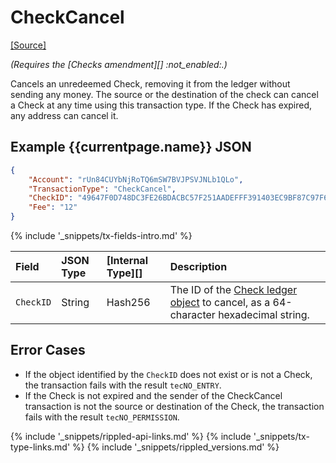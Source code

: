 # CheckCancel
[[Source]](https://github.com/ripple/rippled/blob/master/src/ripple/app/tx/impl/CancelCheck.cpp "Source")

_(Requires the [Checks amendment][] :not_enabled:.)_

Cancels an unredeemed Check, removing it from the ledger without sending any money. The source or the destination of the check can cancel a Check at any time using this transaction type. If the Check has expired, any address can cancel it.

## Example {{currentpage.name}} JSON

```json
{
    "Account": "rUn84CUYbNjRoTQ6mSW7BVJPSVJNLb1QLo",
    "TransactionType": "CheckCancel",
    "CheckID": "49647F0D748DC3FE26BDACBC57F251AADEFFF391403EC9BF87C97F67E9977FB0",
    "Fee": "12"
}
```

{% include '_snippets/tx-fields-intro.md' %}
<!--{# fix md highlighting_ #}-->

| Field       | JSON Type | [Internal Type][] | Description                    |
|:------------|:----------|:------------------|:-------------------------------|
| `CheckID`   | String    | Hash256           | The ID of the [Check ledger object](check.html) to cancel, as a 64-character hexadecimal string. |

## Error Cases

- If the object identified by the `CheckID` does not exist or is not a Check, the transaction fails with the result `tecNO_ENTRY`.
- If the Check is not expired and the sender of the CheckCancel transaction is not the source or destination of the Check, the transaction fails with the result `tecNO_PERMISSION`.

<!--{# common link defs #}-->
{% include '_snippets/rippled-api-links.md' %}
{% include '_snippets/tx-type-links.md' %}
{% include '_snippets/rippled_versions.md' %}
